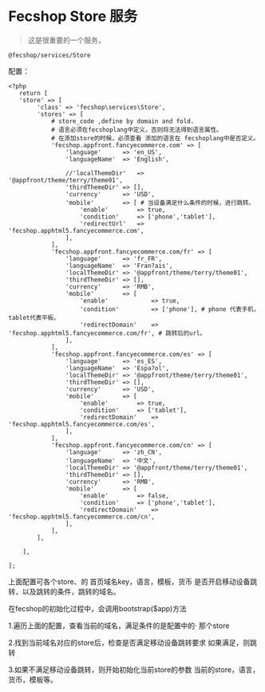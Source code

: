 Fecshop Store 服务
=================

> 这是很重要的一个服务，

`@fecshop/services/Store`

配置：

```
<?php
   return [
   'store' => [
		'class' => 'fecshop\services\Store',
		'stores' => [
			# store_code ,define by domain and fold.
			# 语言必须在fecshoplang中定义，否则将无法得到语言属性。
			# 在添加store的时候，必须查看 添加的语言在 fecshoplang中是否定义。
			'fecshop.appfront.fancyecommerce.com' => [
				'language' 		=> 'en_US',
				'languageName' 	=> 'English',
				
				//'localThemeDir'	=> '@appfront/theme/terry/theme01',
				'thirdThemeDir'	=> [],
				'currency' 		=> 'USD',
				'mobile'		=> [ # 当设备满足什么条件的时候，进行跳转。
					'enable'		=> true,
					'condition'		=> ['phone','tablet'],
					'redirectUrl' 	=> 'fecshop.apphtml5.fancyecommerce.com',	
				],
			],
			'fecshop.appfront.fancyecommerce.com/fr' => [
				'language' 		=> 'fr_FR',
				'languageName' 	=> 'Fran?ais',
				'localThemeDir'	=> '@appfront/theme/terry/theme01',
				'thirdThemeDir'	=> [],
				'currency' 		=> 'RMB',
				'mobile'		=> [
					'enable'			=> true,
					'condition'			=> ['phone'], # phone 代表手机，tablet代表平板。
					'redirectDomain' 	=> 'fecshop.apphtml5.fancyecommerce.com/fr', # 跳转后的url。
				],
			],
			'fecshop.appfront.fancyecommerce.com/es' => [
				'language' 		=> 'es_ES',
				'languageName' 	=> 'Espa?ol',
				'localThemeDir'	=> '@appfront/theme/terry/theme01',
				'thirdThemeDir'	=> [],
				'currency' 		=> 'USD',
				'mobile'		=> [
					'enable'		=> true,
					'condition'		=> ['tablet'],
					'redirectDomain' 	=> 'fecshop.apphtml5.fancyecommerce.com/es',	
				],
			],
			'fecshop.appfront.fancyecommerce.com/cn' => [
				'language' 		=> 'zh_CN',
				'languageName' 	=> '中文',
				'localThemeDir'	=> '@appfront/theme/terry/theme01',
				'thirdThemeDir'	=> [],
				'currency' 		=> 'RMB',
				'mobile'		=> [
					'enable'		=> false,
					'condition'		=> ['phone','tablet'],
					'redirectDomain' 	=> 'fecshop.apphtml5.fancyecommerce.com/cn',	
				],
			],
		],
		
	],
			
];
```

上面配置可各个store、的 首页域名key，语言，模板，货币
是否开启移动设备跳转，以及跳转的条件，跳转的域名。

在fecshop的初始化过程中，会调用bootstrap($app)方法

1.遍历上面的配置，查看当前的域名，满足条件的是配置中的·
那个store

2.找到当前域名对应的store后，检查是否满足移动设备跳转要求
如果满足，则跳转

3.如果不满足移动设备跳转，则开始初始化当前store的参数
当前的store，语言，货币，模板等。






























